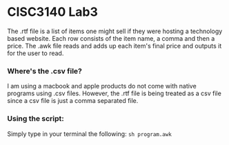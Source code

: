 # CISC3140 Lab3

The .rtf file is a list of items one might sell if they were hosting a technology based website. Each row consists of the item name, a comma and then a price. The .awk file reads and adds up each item's final price and outputs it for the user to read.

### Where's the .csv file?
I am using a macbook and apple products do not come with native programs using .csv files. However, the .rtf file is being treated as a csv file since a csv file is just a comma separated file. 

### Using the script:
Simply type in your terminal the following: 
`sh program.awk`
